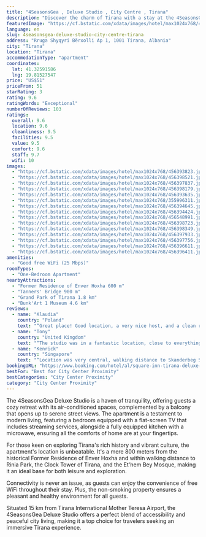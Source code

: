 ```yaml
---
title: "4SeasonsGea , Deluxe Studio , City Centre , Tirana"
description: "Discover the charm of Tirana with a stay at the 4SeasonsGea Deluxe Studio, perfectly positioned in the city center."
featuredImage: "https://cf.bstatic.com/xdata/images/hotel/max1024x768/456393823.jpg?k=9dc2146f4f2fcc7a8cc8be181cced1080bc2afdd0fede19b60e5e058a3f2db96&o=&hp=1"
language: en
slug: 4seasonsgea-deluxe-studio-city-centre-tirana
address: "Rruga Shyqyri Bërxolli Ap 1, 1001 Tirana, Albania"
city: "Tirana"
location: "Tirana"
accommodationType: "apartment"
coordinates:
  lat: 41.32591586
  lng: 19.81527547
price: "US$51"
priceFrom: 51
starRating: 3
rating: 9.6
ratingWords: "Exceptional"
numberOfReviews: 103
ratings:
  overall: 9.6
  location: 9.6
  cleanliness: 9.5
  facilities: 9.5
  value: 9.5
  comfort: 9.6
  staff: 9.7
  wifi: 10
images:
  - "https://cf.bstatic.com/xdata/images/hotel/max1024x768/456393823.jpg?k=9dc2146f4f2fcc7a8cc8be181cced1080bc2afdd0fede19b60e5e058a3f2db96&o=&hp=1"
  - "https://cf.bstatic.com/xdata/images/hotel/max1024x768/456398521.jpg?k=fc0f20d7e819d18510b3c73edac59506a3928458cdb0c8c896df74ed1686d76f&o=&hp=1"
  - "https://cf.bstatic.com/xdata/images/hotel/max1024x768/456397837.jpg?k=5be11b1c0b8098cd8da7feed1ea13caa6d2b6805da01b260551ca75abee00764&o=&hp=1"
  - "https://cf.bstatic.com/xdata/images/hotel/max1024x768/456398179.jpg?k=1bb6197a01177748a2a31749bfef19ded1b5741df00af9417783d240fe7251a3&o=&hp=1"
  - "https://cf.bstatic.com/xdata/images/hotel/max1024x768/456393635.jpg?k=e735cece4942354e4878ca8bd8670a6e12109a238c024ae0418a763399a745d2&o=&hp=1"
  - "https://cf.bstatic.com/xdata/images/hotel/max1024x768/355996311.jpg?k=98a6dbecff7b39c44a158678a9297546d5bb0e1813841febdc91c086b4285525&o=&hp=1"
  - "https://cf.bstatic.com/xdata/images/hotel/max1024x768/456394645.jpg?k=d953b8fb3540c6979098b808994c835beecdc0a25d8e0cc8da1ce6c5af71af49&o=&hp=1"
  - "https://cf.bstatic.com/xdata/images/hotel/max1024x768/456394424.jpg?k=626f947c53587eeaecc8047a4beefa076f70aaeb772468565695a4301f6c47f8&o=&hp=1"
  - "https://cf.bstatic.com/xdata/images/hotel/max1024x768/456548991.jpg?k=425ccd683be68820a7abaa357f49fa8e6404bb107e4e0d139becc8f558affab0&o=&hp=1"
  - "https://cf.bstatic.com/xdata/images/hotel/max1024x768/456398723.jpg?k=54fe7d053cd502ad84c5ff504574fd9bb9bc62b41596dd0089412d3ec8ce5153&o=&hp=1"
  - "https://cf.bstatic.com/xdata/images/hotel/max1024x768/456398349.jpg?k=823d0714c871925195f9f6b7b535a24a7bdd3a4056e6010dbaa6b9d0a22a3ad4&o=&hp=1"
  - "https://cf.bstatic.com/xdata/images/hotel/max1024x768/456397933.jpg?k=9becd8a4a95f21ec98d63fd8e2e2045d1e5bcd4dbfdd6a7ece0259eadb9816ab&o=&hp=1"
  - "https://cf.bstatic.com/xdata/images/hotel/max1024x768/456397756.jpg?k=396a41d450d75b9c72d28921f3c9b11446e031b393a58be227c21d0c5931421a&o=&hp=1"
  - "https://cf.bstatic.com/xdata/images/hotel/max1024x768/456396611.jpg?k=0568960311d682eb692dc72d223dc3cb3bb4c09fbf1e784345545624033a6935&o=&hp=1"
  - "https://cf.bstatic.com/xdata/images/hotel/max1024x768/456396411.jpg?k=ecff6715e36a3cf08bb2757e782ef1c954dad7cd64333898cca57ed2aff21db3&o=&hp=1"
amenities:
  - "Good free WiFi (25 Mbps)"
roomTypes:
  - "One-Bedroom Apartment"
nearbyAttractions:
  - "Former Residence of Enver Hoxha 600 m"
  - "Tanners' Bridge 900 m"
  - "Grand Park of Tirana 1.8 km"
  - "Bunk'Art 1 Museum 4.6 km"
reviews:
  - name: "Klaudia"
    country: "Poland"
    text: "“Great place! Good location, a very nice host, and a clean room. Exactly the same as the pictures. There was also a washing machine to use, which is a great plus! We went there twice on different dates and it was great each time!”"
  - name: "Tony"
    country: "United Kingdom"
    text: "“The studio was in a fantastic location, close to everything in Tirana. It was immaculately clean and lovely and cosy. We loved it.”"
  - name: "Kenrick"
    country: "Singapore"
    text: "“Location was very central, walking distance to Skanderbeg Square. Apartment was very clean and modern. The host was very responsive and helpful with regards to sightseeing and dining recommendations. We enjoyed our stay very much, thank you!”"
bookingURL: "https://www.booking.com/hotel/al/square-inn-tirana-deluxe-studio-tirane.en-gb.html?aid=8035640"
bestFor: "Best for City Center Proximity"
bestCategories: "City Center Proximity"
category: "City Center Proximity"
---
```


The 4SeasonsGea Deluxe Studio is a haven of tranquility, offering guests a cozy retreat with its air-conditioned spaces, complemented by a balcony that opens up to serene street views. The apartment is a testament to modern living, featuring a bedroom equipped with a flat-screen TV that includes streaming services, alongside a fully equipped kitchen with a microwave, ensuring all the comforts of home are at your fingertips.

For those keen on exploring Tirana's rich history and vibrant culture, the apartment's location is unbeatable. It's a mere 800 meters from the historical Former Residence of Enver Hoxha and within walking distance to Rinia Park, the Clock Tower of Tirana, and the Et'hem Bey Mosque, making it an ideal base for both leisure and exploration.

Connectivity is never an issue, as guests can enjoy the convenience of free WiFi throughout their stay. Plus, the non-smoking property ensures a pleasant and healthy environment for all guests.

Situated 15 km from Tirana International Mother Teresa Airport, the 4SeasonsGea Deluxe Studio offers a perfect blend of accessibility and peaceful city living, making it a top choice for travelers seeking an immersive Tirana experience.